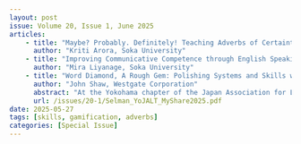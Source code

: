 ```yaml
---
layout: post
issue: Volume 20, Issue 1, June 2025
articles:
    - title: "Maybe? Probably. Definitely! Teaching Adverbs of Certainty" 
      author: "Kriti Arora, Soka University"
    - title: "Improving Communicative Competence through English Speaking Guest Activity"
      author: "Mira Liyanage, Soka University"
    - title: "Word Diamond, A Rough Gem: Polishing Systems and Skills with a Low Preparation Game."
      author: "John Shaw, Westgate Corporation"
      abstract: "At the Yokohama chapter of the Japan Association for Language Teaching, we hold regular My Share events. The most recent was in December 2024 and was held on the Hiyoshi Campus of Keio University. Three presenters shared their experiences and practical ideas for language teaching and learning. This Special Issue consists of a paper from each of those presentations, detailing their ideas and expanding on the theoretical background."
      url: /issues/20-1/Selman_YoJALT_MyShare2025.pdf
date: 2025-05-27
tags: [skills, gamification, adverbs]
categories: [Special Issue]
---
```

